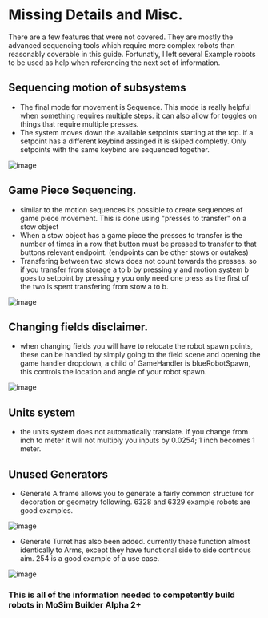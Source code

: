 # Missing Details and Misc.

There are a few features that were not covered. They are mostly the advanced sequencing tools which require more complex robots than reasonably coverable in this guide. Fortunatly, I left several Example robots to be used 
as help when referencing the next set of information.

## Sequencing motion of subsystems
* The final mode for movement is Sequence. This mode is really helpful when something requires multiple steps. it can also allow for toggles on things that require multiple presses.
* The system moves down the available setpoints starting at the top. if a setpoint has a different keybind assinged it is skiped completly. Only setpoints with the same keybind are sequenced together.

![image](https://github.com/user-attachments/assets/778e12c5-9108-40d7-964c-11ff46e0344b)



  ## Game Piece Sequencing.
  * similar to the motion sequences its possible to create sequences of game piece movement. This is done using "presses to transfer" on a stow object
  * When a stow object has a game piece the presses to transfer is the number of times in a row that button must be pressed to transfer to that buttons relevant endpoint. (endpoints can be other stows or outakes)
  * Transfering between two stows does not count towards the presses. so if you transfer from storage a to b by pressing y and motion system b goes to setpoint by pressing y you only need one press as the first of the two is spent transfering from stow a to b.

![image](https://github.com/user-attachments/assets/50e50902-d79a-49fe-b98d-7cbdfa051531)

## Changing fields disclaimer.

* when changing fields you will have to relocate the robot spawn points, these can be handled by simply going to the field scene and opening the game handler dropdown, a child of GameHandler is blueRobotSpawn, this controls the location and angle of your robot spawn.

![image](https://github.com/user-attachments/assets/e5baff41-a3c7-49ce-a7c5-5c2e47b3ad5d)

## Units system
* the units system does not automatically translate. if you change from inch to meter it will not multiply you inputs by 0.0254; 1 inch becomes 1 meter. 

## Unused Generators
* Generate A frame allows you to generate a fairly common structure for decoration or geometry following. 6328 and 6329 example  robots are good examples.

![image](https://github.com/user-attachments/assets/0884e4f9-9a8e-4d7b-9e97-2e86f4d7ba26)

* Generate Turret has also been added. currently these function almost identically to Arms, except they have functional side to side continous aim. 254 is a good example of a use case.

![image](https://github.com/user-attachments/assets/5f51a851-1d1a-4555-9a5b-63575a6bcb6d)


### This is all of the information needed to competently build robots in MoSim Builder Alpha 2+
 
